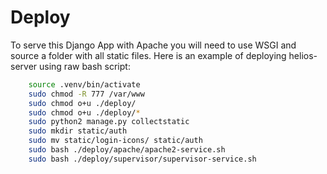 
#  Deploy

To serve this Django App with Apache you will need to use WSGI and source a folder with all static files. Here is an example of deploying helios-server using raw bash script:

```bash
    source .venv/bin/activate
    sudo chmod -R 777 /var/www
    sudo chmod o+u ./deploy/
    sudo chmod o+u ./deploy/*
    sudo python2 manage.py collectstatic
    sudo mkdir static/auth
    sudo mv static/login-icons/ static/auth
    sudo bash ./deploy/apache/apache2-service.sh
    sudo bash ./deploy/supervisor/supervisor-service.sh
```


